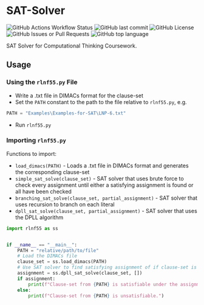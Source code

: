 # SAT-Solver

![GitHub Actions Workflow Status](https://img.shields.io/github/actions/workflow/status/RoryPoulter/SAT-Solver/pylint.yml?style=for-the-badge&logo=python&logoColor=%23ffffff)
![GitHub last commit](https://img.shields.io/github/last-commit/RoryPoulter/SAT-Solver?style=for-the-badge)
![GitHub License](https://img.shields.io/github/license/RoryPoulter/SAT-Solver?style=for-the-badge)
![GitHub Issues or Pull Requests](https://img.shields.io/github/issues/RoryPoulter/SAT-Solver?style=for-the-badge)
![GitHub top language](https://img.shields.io/github/languages/top/RoryPoulter/SAT-Solver?style=for-the-badge)



SAT Solver for Computational Thinking Coursework.

## Usage
### Using the `rlnf55.py` File
* Write a .txt file in DIMACs format for the clause-set
* Set the `PATH` constant to the path to the file relative to `rlnf55.py`, e.g.

```python
PATH = "Examples\Examples-for-SAT\LNP-6.txt"
```
* Run `rlnf55.py`

### Importing `rlnf55.py`
Functions to import:
* `load_dimacs(PATH)` - Loads a .txt file in DIMACs format and generates the corresponding clause-set
* `simple_sat_solve(clause_set)` - SAT solver that uses brute force to check every assignment until either a satisfying assignment is found or all have been checked
* `branching_sat_solve(clause_set, partial_assignment)` - SAT solver that uses recursion to branch on each literal
* `dpll_sat_solve(clause_set, partial_assignment)` - SAT solver that uses the DPLL algorithm
```py
import rlnf55 as ss


if __name__ == "__main__":
    PATH = "relative/path/to/file"
    # Load the DIMACs file
    clause_set = ss.load_dimacs(PATH)
    # Use SAT solver to find satisfying assignment of if clause-set is unsatisfiable
    assignment = ss.dpll_sat_solve(clause_set, [])
    if assignment:
        print(f"Clause-set from {PATH} is satisfiable under the assignment: {assignment}.")
    else:
        print(f"Clause-set from {PATH} is unsatisfiable.")
```